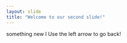 ```yaml
---
layout: slide
title: "Welcome to our second slide!"
---
```

something new l
Use the left arrow to go back!